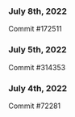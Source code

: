 ### July 8th, 2022

Commit #172511

### July 5th, 2022

Commit #314353


### July 4th, 2022

Commit #72281
